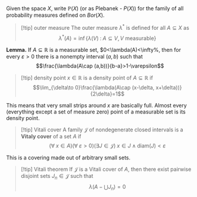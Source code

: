 Given the space $X$, write $\mathbb{P}(X)$ (or as Plebanek - $P(X)$) for the family of all probability measures defined on $Bor(X)$. 

> [!tip] outer measure
> The outer measure $\lambda^*$ is defined for all $A\subseteq X$ as 
> $$\lambda^*(A)=\inf\{\lambda(V)\;:\;A\subseteq V, V\text{ measurable}\}$$

**Lemma.** If $A\subseteq\mathbb{R}$ is a measurable set, $0<\lambda(A)<\infty%, then for every $\varepsilon>0$ there is a nonempty interval $(a,b)$ such that 
$$\frac{\lambda(A\cap (a,b))}{b-a}>1-\varepsilon$$

> [!tip] density point
> $x\in\mathbb{R}$ is a density point of $A\subseteq\mathbb{R}$ if 
> $$\lim_{\delta\to 0}\frac{\lambda(A\cap (x-\delta, x+\delta))}{2\delta}=1$$

This means that very small strips around $x$ are basically full.
Almost every (everything except a set of measure zero) point of a measurable set is its density point.


> [!tip] Vitali cover
> A family $\mathcal{J}$ of nondegenerate closed intervals is a **Vitaly cover** of a set $A$ if
> $$(\forall\;x\in A)(\forall\;\varepsilon>0)(\exists J\in\mathcal{J})\;x\in J\;\land\;\text{diam}(J)<\varepsilon$$

This is a covering made out of arbitrary small sets.

> [!tip] Vitali theorem
> If $\mathcal{J}$ is a Vitali cover of $A$, then there exist pairwise disjoint sets $J_n\in\mathcal{J}$ such that 
> $$\lambda(A-\bigcup J_n)=0$$


